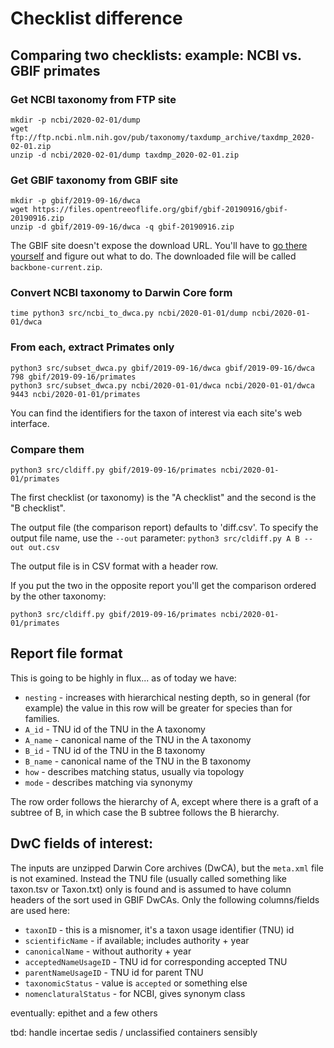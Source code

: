# Checklist difference

## Comparing two checklists: example: NCBI vs. GBIF primates

### Get NCBI taxonomy from FTP site

    mkdir -p ncbi/2020-02-01/dump
    wget ftp://ftp.ncbi.nlm.nih.gov/pub/taxonomy/taxdump_archive/taxdmp_2020-02-01.zip
    unzip -d ncbi/2020-02-01/dump taxdmp_2020-02-01.zip

### Get GBIF taxonomy from GBIF site

    mkdir -p gbif/2019-09-16/dwca
    wget https://files.opentreeoflife.org/gbif/gbif-20190916/gbif-20190916.zip
    unzip -d gbif/2019-09-16/dwca -q gbif-20190916.zip

The GBIF site doesn't expose the download URL.  You'll have to [go
there
yourself](https://www.gbif.org/dataset/d7dddbf4-2cf0-4f39-9b2a-bb099caae36c)
and figure out what to do.  The downloaded file will be called
`backbone-current.zip`.

### Convert NCBI taxonomy to Darwin Core form

    time python3 src/ncbi_to_dwca.py ncbi/2020-01-01/dump ncbi/2020-01-01/dwca

### From each, extract Primates only 

    python3 src/subset_dwca.py gbif/2019-09-16/dwca gbif/2019-09-16/dwca 798 gbif/2019-09-16/primates
    python3 src/subset_dwca.py ncbi/2020-01-01/dwca ncbi/2020-01-01/dwca 9443 ncbi/2020-01-01/primates

You can find the identifiers for the taxon of interest via each site's
web interface.

### Compare them

    python3 src/cldiff.py gbif/2019-09-16/primates ncbi/2020-01-01/primates

The first checklist (or taxonomy) is the "A checklist" and the second is
the "B checklist".

The output file (the comparison report) defaults to 'diff.csv'.  To
specify the output file name, use the `--out` parameter: `python3
src/cldiff.py A B --out out.csv`

The output file is in CSV format with a header row.

If you put the two in the opposite report you'll get the comparison
ordered by the other taxonomy:

    python3 src/cldiff.py gbif/2019-09-16/primates ncbi/2020-01-01/primates

## Report file format

This is going to be highly in flux... as of today we have:

 * `nesting` - increases with hierarchical nesting depth, so in
   general (for example) the value in this row will be greater for
   species than for families.
 * `A_id` - TNU id of the TNU in the A taxonomy
 * `A_name` - canonical name of the TNU in the A taxonomy
 * `B_id` - TNU id of the TNU in the B taxonomy
 * `B_name` - canonical name of the TNU in the B taxonomy
 * `how` - describes matching status, usually via topology
 * `mode` - describes matching via synonymy

The row order follows the hierarchy of A, except where there is a
graft of a subtree of B, in which case the B subtree follows the B
hierarchy.

## DwC fields of interest:

The inputs are unzipped Darwin Core archives (DwCA), but the
`meta.xml` file is not examined.  Instead the TNU file (usually called
something like taxon.tsv or Taxon.txt) only is found and is assumed to
have column headers of the sort used in GBIF DwCAs.  Only the
following columns/fields are used here:

 * `taxonID`  - this is a misnomer, it's a taxon usage identifier (TNU) id
 * `scientificName`  - if available; includes authority + year 
 * `canonicalName`   - without authority + year
 * `acceptedNameUsageID` - TNU id for corresponding accepted TNU
 * `parentNameUsageID`  - TNU id for parent TNU
 * `taxonomicStatus`  - value is `accepted` or something else
 * `nomenclaturalStatus` - for NCBI, gives synonym class

eventually: epithet and a few others

tbd: handle incertae sedis / unclassified containers sensibly
